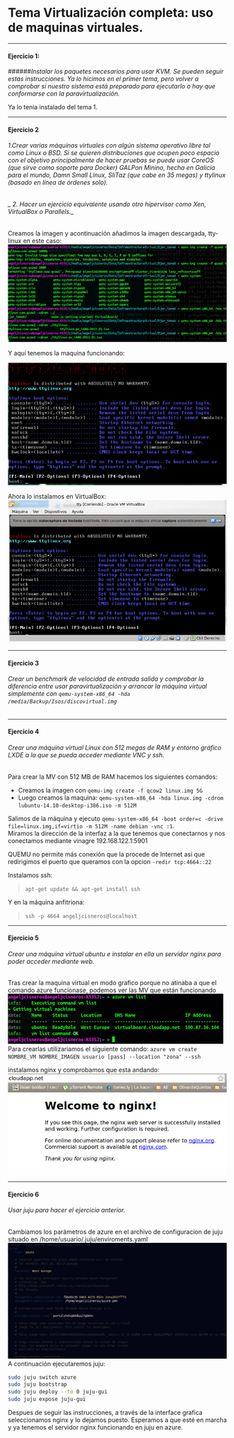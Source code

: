 # Tema Virtualización completa: uso de maquinas virtuales.

- - -


#### Ejercicio 1:
######_Instalar los paquetes necesarios para usar KVM. Se pueden seguir estas instrucciones. Ya lo hicimos en el primer tema, pero volver a comprobar si nuestro sistema está preparado para ejecutarlo o hay que conformarse con la paravirtualización._ 

Ya lo tenia instalado del tema 1.



-----


#### Ejercicio 2
###### _1.Crear varias máquinas virtuales con algún sistema operativo libre tal como Linux o BSD. Si se quieren distribuciones que ocupen poco espacio con el objetivo principalmente de hacer pruebas se puede usar CoreOS (que sirve como soporte para Docker) GALPon Minino, hecha en Galicia para el mundo, Damn Small Linux, SliTaz (que cabe en 35 megas) y ttylinux (basado en línea de órdenes solo)._

###### _ 2. Hacer un ejercicio equivalente usando otro hipervisor como Xen, VirtualBox o Parallels._
Creamos la imagen y acontinuación añadimos la imagen descargada, tty-linux en este caso:
![](capturas/eje2tema6.png)  

Y aqui tenemos la maquina funcionando:  

![](capturas/eje2tema6_1.png)

Ahora lo instalamos en VirtualBox:
![](capturas/eje2tema6_2.png)
- - -

#### Ejercicio 3
###### _Crear un benchmark de velocidad de entrada salida y comprobar la diferencia entre usar paravirtualización y arrancar la máquina virtual simplemente con `qemu-system-x86_64 -hda /media/Backup/Isos/discovirtual.img`_


- - -

#### Ejercicio 4
###### _Crear una máquina virtual Linux con 512 megas de RAM y entorno gráfico LXDE a la que se pueda acceder mediante VNC y ssh._

Para crear la MV con 512 MB de RAM hacemos los siguientes comandos:
+ Creamos la imagen con `qemu-img create -f qcow2 linux.img 5G`  
+ Luego creamos la maquina: `qemu-system-x86_64 -hda linux.img -cdrom lubuntu-14.10-desktop-i386.iso -m 512M`


Salimos de la máquina y ejecuto `qemu-system-x86_64 -boot order=c -drive file=linux.img,if=virtio -m 512M -name debian -vnc :1`.  
Miramos la dirección de la interfaz a la que tenemos que conectarnos y nos conectamos mediante vinagre 192.168.122.1:5901



QUEMU no permite más conexión que la procede de Internet así que redirigimos el puerto que queramos con la opcion  `-redir tcp:4664::22`

Instalamos ssh:

>`apt-get update && apt-get install ssh`

Y en la máquina anfitriona:
>`ssh -p 4664 angeljcisneros@localhost`  

- - -

#### Ejercicio 5
###### _Crear una máquina virtual ubuntu e instalar en ella un servidor nginx para poder acceder mediante web._

Tras crear la maquina virtual en modo grafico porque no atinaba a que el comando azure funcionase, podemos ver las MV que están funcionando
![](capturas/eje5tema6_1.png)
Para crearlas utilizariamos el siguiente comando: `azure vm create NOMBRE_VM NOMBRE_IMAGEN usuario [pass] --location "zona" --ssh`

instalamos nginx y comprobamos que esta andando:
![](capturas/eje5tema6_2.png)

- - -

#### Ejercicio 6
###### _Usar juju para hacer el ejercicio anterior._

Cambiamos los parámetros de azure en el archivo de configuracion de juju situado en /home/usuario/.juju/enviroments.yaml
![](capturas/eje6tema6_1.png)
A continuación ejecutaremos juju:
``` bash
sudo juju switch azure
sudo juju bootstrap
sudo juju deploy --to 0 juju-gui
sudo juju expose juju-gui
```
Despues de seguir las instrucciones, a través de la interface grafica seleccionamos nginx y lo dejamos puesto. Esperamos a que esté en marcha y ya tenemos el servidor nginx funcionando en juju en azure.


